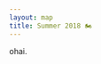```yaml
---
layout: map
title: Summer 2018 🏍
---
```


ohai.

<script type="text/javascript">
    var photoGroup = L.featureGroup([]);

    {% for post in site.tags["summer2018"] %}
        {% for img in post.images %}
            {% if img[1].exif.location %}
    photoGroup.addLayer(
        L.marker(
            [
                parseFloat("{{ img[1].exif.location.latitude }}"),
                parseFloat("{{ img[1].exif.location.longitude }}")
            ],
            {
                title: "{{ post.title }} – {{ img[1].exif.location.name }}",
                icon: L.icon({
                    iconUrl: "{{ site.static_images_base_url }}/fit-in/40x40/{{ img[1].path }}",
                })
            }
        ).bindPopup(
            '<img src="{{ site.static_images_base_url }}/fit-in/400x/{{ img[1].path }}" alt="image" /><br /><a href="{{ post.url | relative_url }}">{{ post.title }}</a>',
            {
                maxWidth: 400,
                minWidth: 400
            }
        )
    );
            {% endif %}
        {% endfor %}
    {% endfor %}

    photoGroup.addTo(map);
    map.fitBounds(photoGroup.getBounds());
</script>
